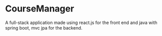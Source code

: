 # CourseManager
A full-stack application made using react.js for the front end and java with spring boot, mvc jpa for the backend.
